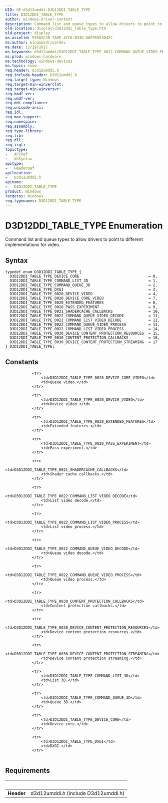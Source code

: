 ```yaml
---
UID: NE:d3d12umddi.D3D12DDI_TABLE_TYPE
title: D3D12DDI_TABLE_TYPE
author: windows-driver-content
description: Command list and queue types to allow drivers to point to different implementations for video.
old-location: display\d3d12ddi_table_type.htm
old-project: display
ms.assetid: 93562C36-7ADE-4CC6-B33D-D6E955E3D42C
ms.author: windowsdriverdev
ms.date: 12/29/2017
ms.keywords: d3d12umddi/D3D12DDI_TABLE_TYPE_0022_COMMAND_QUEUE_VIDEO_PROCESS, d3d12umddi/D3D12DDI_TABLE_TYPE_0020_DEVICE_VIDEO, d3d12umddi/D3D12DDI_TABLE_TYPE_COMMAND_QUEUE_3D, D3D12DDI_TABLE_TYPE, D3D12DDI_TABLE_TYPE_0021_SHADERCACHE_CALLBACKS, D3D12DDI_TABLE_TYPE_0022_COMMAND_LIST_VIDEO_PROCESS, d3d12umddi/D3D12DDI_TABLE_TYPE_0020_DEVICE_CORE_VIDEO, display.d3d12ddi_table_type, d3d12umddi/D3D12DDI_TABLE_TYPE_0020_PASS_EXPERIMENT, D3D12DDI_TABLE_TYPE enumeration [Display Devices], D3D12DDI_TABLE_TYPE_0030_CONTENT_PROTECTION_CALLBACKS, d3d12umddi/D3D12DDI_TABLE_TYPE_DXGI, D3D12DDI_TABLE_TYPE_0022_COMMAND_LIST_VIDEO_DECODE, d3d12umddi/D3D12DDI_TABLE_TYPE_0030_DEVICE_CONTENT_PROTECTION_RESOURCES, D3D12DDI_TABLE_TYPE_0020_DEVICE_VIDEO, d3d12umddi/D3D12DDI_TABLE_TYPE_0030_DEVICE_CONTENT_PROTECTION_STREAMING, D3D12DDI_TABLE_TYPE_0030_DEVICE_CONTENT_PROTECTION_RESOURCES, D3D12DDI_TABLE_TYPE_COMMAND_LIST_3D, D3D12DDI_TABLE_TYPE_0022_COMMAND_QUEUE_VIDEO_PROCESS, d3d12umddi/D3D12DDI_TABLE_TYPE_0020_EXTENDED_FEATURES, D3D12DDI_TABLE_TYPE_COMMAND_QUEUE_3D, d3d12umddi/D3D12DDI_TABLE_TYPE_0022_COMMAND_LIST_VIDEO_PROCESS, d3d12umddi/D3D12DDI_TABLE_TYPE_0022_COMMAND_QUEUE_VIDEO_DECODE, D3D12DDI_TABLE_TYPE_DEVICE_CORE, d3d12umddi/D3D12DDI_TABLE_TYPE_COMMAND_LIST_3D, D3D12DDI_TABLE_TYPE_DXGI, D3D12DDI_TABLE_TYPE_0020_PASS_EXPERIMENT, D3D12DDI_TABLE_TYPE_0030_DEVICE_CONTENT_PROTECTION_STREAMING, d3d12umddi/D3D12DDI_TABLE_TYPE_0022_COMMAND_LIST_VIDEO_DECODE, d3d12umddi/D3D12DDI_TABLE_TYPE_DEVICE_CORE, D3D12DDI_TABLE_TYPE_0022_COMMAND_QUEUE_VIDEO_DECODE, d3d12umddi/D3D12DDI_TABLE_TYPE_0030_CONTENT_PROTECTION_CALLBACKS, D3D12DDI_TABLE_TYPE_0020_DEVICE_CORE_VIDEO, D3D12DDI_TABLE_TYPE_0020_EXTENDED_FEATURES, d3d12umddi/D3D12DDI_TABLE_TYPE, d3d12umddi/D3D12DDI_TABLE_TYPE_0021_SHADERCACHE_CALLBACKS
ms.prod: windows-hardware
ms.technology: windows-devices
ms.topic: enum
req.header: d3d12umddi.h
req.include-header: D3d12umddi.h
req.target-type: Windows
req.target-min-winverclnt: 
req.target-min-winversvr: 
req.kmdf-ver: 
req.umdf-ver: 
req.ddi-compliance: 
req.unicode-ansi: 
req.idl: 
req.max-support: 
req.namespace: 
req.assembly: 
req.type-library: 
req.lib: 
req.dll: 
req.irql: 
topictype:
-	APIRef
-	kbSyntax
apitype:
-	HeaderDef
apilocation:
-	D3d12umddi.h
apiname:
-	D3D12DDI_TABLE_TYPE
product: Windows
targetos: Windows
req.typenames: D3D12DDI_TABLE_TYPE
---
```


# D3D12DDI_TABLE_TYPE Enumeration
Command list and queue types to allow drivers to point to different implementations for video.

## Syntax
````
typedef enum D3D12DDI_TABLE_TYPE { 
  D3D12DDI_TABLE_TYPE_DEVICE_CORE                               = 0,
  D3D12DDI_TABLE_TYPE_COMMAND_LIST_3D                           = 1,
  D3D12DDI_TABLE_TYPE_COMMAND_QUEUE_3D                          = 2,
  D3D12DDI_TABLE_TYPE_DXGI                                      = 3,
  D3D12DDI_TABLE_TYPE_0020_DEVICE_VIDEO                         = 4,
  D3D12DDI_TABLE_TYPE_0020_DEVICE_CORE_VIDEO                    = 7,
  D3D12DDI_TABLE_TYPE_0020_EXTENDED_FEATURES                    = 8,
  D3D12DDI_TABLE_TYPE_0020_PASS_EXPERIMENT                      = 9,
  D3D12DDI_TABLE_TYPE_0021_SHADERCACHE_CALLBACKS                = 10,
  D3D12DDI_TABLE_TYPE_0022_COMMAND_QUEUE_VIDEO_DECODE           = 11,
  D3D12DDI_TABLE_TYPE_0022_COMMAND_LIST_VIDEO_DECODE            = 12,
  D3D12DDI_TABLE_TYPE_0022_COMMAND_QUEUE_VIDEO_PROCESS          = 13,
  D3D12DDI_TABLE_TYPE_0022_COMMAND_LIST_VIDEO_PROCESS           = 14,
  D3D12DDI_TABLE_TYPE_0030_DEVICE_CONTENT_PROTECTION_RESOURCES  = 15,
  D3D12DDI_TABLE_TYPE_0030_CONTENT_PROTECTION_CALLBACKS         = 16,
  D3D12DDI_TABLE_TYPE_0030_DEVICE_CONTENT_PROTECTION_STREAMING  = 17
} D3D12DDI_TABLE_TYPE;
````

## Constants

<table>
            
                <tr>
                    <td>D3D12DDI_TABLE_TYPE_0020_DEVICE_CORE_VIDEO</td>
                    <td>Queue video.</td>
                </tr>
            
                <tr>
                    <td>D3D12DDI_TABLE_TYPE_0020_DEVICE_VIDEO</td>
                    <td>Device video.</td>
                </tr>
            
                <tr>
                    <td>D3D12DDI_TABLE_TYPE_0020_EXTENDED_FEATURES</td>
                    <td>Extended features.</td>
                </tr>
            
                <tr>
                    <td>D3D12DDI_TABLE_TYPE_0020_PASS_EXPERIMENT</td>
                    <td>Pass experiment.</td>
                </tr>
            
                <tr>
                    <td>D3D12DDI_TABLE_TYPE_0021_SHADERCACHE_CALLBACKS</td>
                    <td>Shader cache callbacks.</td>
                </tr>
            
                <tr>
                    <td>D3D12DDI_TABLE_TYPE_0022_COMMAND_LIST_VIDEO_DECODE</td>
                    <td>List video decode.</td>
                </tr>
            
                <tr>
                    <td>D3D12DDI_TABLE_TYPE_0022_COMMAND_LIST_VIDEO_PROCESS</td>
                    <td>List video process.</td>
                </tr>
            
                <tr>
                    <td>D3D12DDI_TABLE_TYPE_0022_COMMAND_QUEUE_VIDEO_DECODE</td>
                    <td>Queue video decode.</td>
                </tr>
            
                <tr>
                    <td>D3D12DDI_TABLE_TYPE_0022_COMMAND_QUEUE_VIDEO_PROCESS</td>
                    <td>Queue video process.</td>
                </tr>
            
                <tr>
                    <td>D3D12DDI_TABLE_TYPE_0030_CONTENT_PROTECTION_CALLBACKS</td>
                    <td>Content protection callbacks.</td>
                </tr>
            
                <tr>
                    <td>D3D12DDI_TABLE_TYPE_0030_DEVICE_CONTENT_PROTECTION_RESOURCES</td>
                    <td>Device content protection resources.</td>
                </tr>
            
                <tr>
                    <td>D3D12DDI_TABLE_TYPE_0030_DEVICE_CONTENT_PROTECTION_STREAMING</td>
                    <td>Device content protection streaming.</td>
                </tr>
            
                <tr>
                    <td>D3D12DDI_TABLE_TYPE_COMMAND_LIST_3D</td>
                    <td>List 3D.</td>
                </tr>
            
                <tr>
                    <td>D3D12DDI_TABLE_TYPE_COMMAND_QUEUE_3D</td>
                    <td>Queue 3D.</td>
                </tr>
            
                <tr>
                    <td>D3D12DDI_TABLE_TYPE_DEVICE_CORE</td>
                    <td>Device core.</td>
                </tr>
            
                <tr>
                    <td>D3D12DDI_TABLE_TYPE_DXGI</td>
                    <td>DXGI.</td>
                </tr>
</table>


## Requirements
| &nbsp; | &nbsp; |
| ---- |:---- |
| **Header** | d3d12umddi.h (include D3d12umddi.h) |